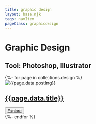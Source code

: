 ```yaml
---
title: graphic design
layout: base.njk
tags: navItem
pageClass: graphicdesign
---
```


<main>
 <h1 class="design">Graphic Design</h1>
   <h2 class="tool">Tool: Photoshop, Illustrator</h2>   
     <selection class="portfolio">  
{%- for page in collections.design %}
 <article class="card">  
   <div class="card-img"> 
   <img src="{{page.data.postImg}}" alt="{{page.data.postImg}}" >
      </div>
      <div class="card__content">
         <h2 class="project-title"><a href="{{page.url}}">{{page.data.title}}</a></h2> 
     <button class="botton-explore"><span><a href="{{page.url}}">Explore</a></span></button>
  </div>

  </div>
   </div> 
    </article>
{%- endfor %}
  </selection>
    </main>